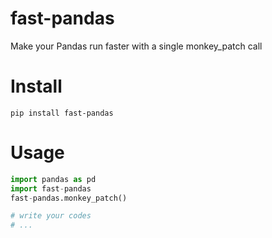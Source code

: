 # fast-pandas
Make your Pandas run faster with a single monkey\_patch call

# Install
```shell
pip install fast-pandas

```

# Usage
```python
import pandas as pd
import fast-pandas
fast-pandas.monkey_patch()

# write your codes
# ...

```

